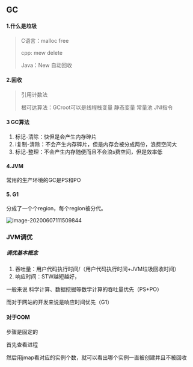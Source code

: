 ## GC

#### 1.什么是垃圾

> C语言：malloc  free
>
> cpp: mew delete
>
> Java：New 自动回收

#### 2.回收

> 引用计数法
>
> 根可达算法：GCroot可以是线程栈变量 静态变量 常量池 JNI指令

#### 3 GC算法

1. 标记-清除：快但是会产生内存碎片
2. i复制-清除：不会产生内存碎片，但是内存会被分成两份，浪费空间大
3. 标记-整理：不会产生内存随便而且不会浪s费空间，但是效率低

#### 4.JVM

常用的生产环境的GC是PS和PO

#### 5. G1

分成了一个个region，每个region被分代。

![image-20200607111509844](C:\Users\there\AppData\Roaming\Typora\typora-user-images\image-20200607111509844.png)



### JVM调优

##### 调优基本概念

1. 吞吐量：用户代码执行时间/（用户代码执行时间+JVM垃圾回收时间）
2. 响应时间：STW越短越好，

一般来说 科学计算、数据挖掘等数学计算的吞吐量优先（PS+PO）

而对于网站的开发来说是响应时间优先（G1）

#### 对于OOM

步骤是固定的

首先查看进程

然后用jmap看对应的实例个数，就可以看出哪个实例一直被创建并且不被回收